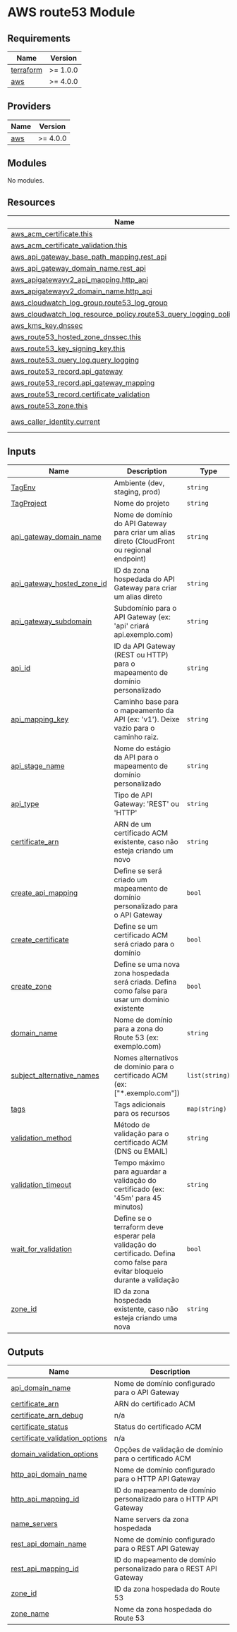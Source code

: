 # AWS route53 Module

## Requirements

| Name | Version |
|------|---------|
| <a name="requirement_terraform"></a> [terraform](#requirement\_terraform) | >= 1.0.0 |
| <a name="requirement_aws"></a> [aws](#requirement\_aws) | >= 4.0.0 |

## Providers

| Name | Version |
|------|---------|
| <a name="provider_aws"></a> [aws](#provider\_aws) | >= 4.0.0 |

## Modules

No modules.

## Resources

| Name | Type |
|------|------|
| [aws_acm_certificate.this](https://registry.terraform.io/providers/hashicorp/aws/latest/docs/resources/acm_certificate) | resource |
| [aws_acm_certificate_validation.this](https://registry.terraform.io/providers/hashicorp/aws/latest/docs/resources/acm_certificate_validation) | resource |
| [aws_api_gateway_base_path_mapping.rest_api](https://registry.terraform.io/providers/hashicorp/aws/latest/docs/resources/api_gateway_base_path_mapping) | resource |
| [aws_api_gateway_domain_name.rest_api](https://registry.terraform.io/providers/hashicorp/aws/latest/docs/resources/api_gateway_domain_name) | resource |
| [aws_apigatewayv2_api_mapping.http_api](https://registry.terraform.io/providers/hashicorp/aws/latest/docs/resources/apigatewayv2_api_mapping) | resource |
| [aws_apigatewayv2_domain_name.http_api](https://registry.terraform.io/providers/hashicorp/aws/latest/docs/resources/apigatewayv2_domain_name) | resource |
| [aws_cloudwatch_log_group.route53_log_group](https://registry.terraform.io/providers/hashicorp/aws/latest/docs/resources/cloudwatch_log_group) | resource |
| [aws_cloudwatch_log_resource_policy.route53_query_logging_policy](https://registry.terraform.io/providers/hashicorp/aws/latest/docs/resources/cloudwatch_log_resource_policy) | resource |
| [aws_kms_key.dnssec](https://registry.terraform.io/providers/hashicorp/aws/latest/docs/resources/kms_key) | resource |
| [aws_route53_hosted_zone_dnssec.this](https://registry.terraform.io/providers/hashicorp/aws/latest/docs/resources/route53_hosted_zone_dnssec) | resource |
| [aws_route53_key_signing_key.this](https://registry.terraform.io/providers/hashicorp/aws/latest/docs/resources/route53_key_signing_key) | resource |
| [aws_route53_query_log.query_logging](https://registry.terraform.io/providers/hashicorp/aws/latest/docs/resources/route53_query_log) | resource |
| [aws_route53_record.api_gateway](https://registry.terraform.io/providers/hashicorp/aws/latest/docs/resources/route53_record) | resource |
| [aws_route53_record.api_gateway_mapping](https://registry.terraform.io/providers/hashicorp/aws/latest/docs/resources/route53_record) | resource |
| [aws_route53_record.certificate_validation](https://registry.terraform.io/providers/hashicorp/aws/latest/docs/resources/route53_record) | resource |
| [aws_route53_zone.this](https://registry.terraform.io/providers/hashicorp/aws/latest/docs/resources/route53_zone) | resource |
| [aws_caller_identity.current](https://registry.terraform.io/providers/hashicorp/aws/latest/docs/data-sources/caller_identity) | data source |

## Inputs

| Name | Description | Type | Default | Required |
|------|-------------|------|---------|:--------:|
| <a name="input_TagEnv"></a> [TagEnv](#input\_TagEnv) | Ambiente (dev, staging, prod) | `string` | n/a | yes |
| <a name="input_TagProject"></a> [TagProject](#input\_TagProject) | Nome do projeto | `string` | n/a | yes |
| <a name="input_api_gateway_domain_name"></a> [api\_gateway\_domain\_name](#input\_api\_gateway\_domain\_name) | Nome de domínio do API Gateway para criar um alias direto (CloudFront ou regional endpoint) | `string` | `""` | no |
| <a name="input_api_gateway_hosted_zone_id"></a> [api\_gateway\_hosted\_zone\_id](#input\_api\_gateway\_hosted\_zone\_id) | ID da zona hospedada do API Gateway para criar um alias direto | `string` | `""` | no |
| <a name="input_api_gateway_subdomain"></a> [api\_gateway\_subdomain](#input\_api\_gateway\_subdomain) | Subdomínio para o API Gateway (ex: 'api' criará api.exemplo.com) | `string` | `"api"` | no |
| <a name="input_api_id"></a> [api\_id](#input\_api\_id) | ID da API Gateway (REST ou HTTP) para o mapeamento de domínio personalizado | `string` | `""` | no |
| <a name="input_api_mapping_key"></a> [api\_mapping\_key](#input\_api\_mapping\_key) | Caminho base para o mapeamento da API (ex: 'v1'). Deixe vazio para o caminho raiz. | `string` | `""` | no |
| <a name="input_api_stage_name"></a> [api\_stage\_name](#input\_api\_stage\_name) | Nome do estágio da API para o mapeamento de domínio personalizado | `string` | `""` | no |
| <a name="input_api_type"></a> [api\_type](#input\_api\_type) | Tipo de API Gateway: 'REST' ou 'HTTP' | `string` | `"REST"` | no |
| <a name="input_certificate_arn"></a> [certificate\_arn](#input\_certificate\_arn) | ARN de um certificado ACM existente, caso não esteja criando um novo | `string` | `""` | no |
| <a name="input_create_api_mapping"></a> [create\_api\_mapping](#input\_create\_api\_mapping) | Define se será criado um mapeamento de domínio personalizado para o API Gateway | `bool` | `false` | no |
| <a name="input_create_certificate"></a> [create\_certificate](#input\_create\_certificate) | Define se um certificado ACM será criado para o domínio | `bool` | `true` | no |
| <a name="input_create_zone"></a> [create\_zone](#input\_create\_zone) | Define se uma nova zona hospedada será criada. Defina como false para usar um domínio existente | `bool` | `false` | no |
| <a name="input_domain_name"></a> [domain\_name](#input\_domain\_name) | Nome de domínio para a zona do Route 53 (ex: exemplo.com) | `string` | n/a | yes |
| <a name="input_subject_alternative_names"></a> [subject\_alternative\_names](#input\_subject\_alternative\_names) | Nomes alternativos de domínio para o certificado ACM (ex: ["*.exemplo.com"]) | `list(string)` | `[]` | no |
| <a name="input_tags"></a> [tags](#input\_tags) | Tags adicionais para os recursos | `map(string)` | `{}` | no |
| <a name="input_validation_method"></a> [validation\_method](#input\_validation\_method) | Método de validação para o certificado ACM (DNS ou EMAIL) | `string` | `"DNS"` | no |
| <a name="input_validation_timeout"></a> [validation\_timeout](#input\_validation\_timeout) | Tempo máximo para aguardar a validação do certificado (ex: '45m' para 45 minutos) | `string` | `"45m"` | no |
| <a name="input_wait_for_validation"></a> [wait\_for\_validation](#input\_wait\_for\_validation) | Define se o terraform deve esperar pela validação do certificado. Defina como false para evitar bloqueio durante a validação | `bool` | `false` | no |
| <a name="input_zone_id"></a> [zone\_id](#input\_zone\_id) | ID da zona hospedada existente, caso não esteja criando uma nova | `string` | `""` | no |

## Outputs

| Name | Description |
|------|-------------|
| <a name="output_api_domain_name"></a> [api\_domain\_name](#output\_api\_domain\_name) | Nome de domínio configurado para o API Gateway |
| <a name="output_certificate_arn"></a> [certificate\_arn](#output\_certificate\_arn) | ARN do certificado ACM |
| <a name="output_certificate_arn_debug"></a> [certificate\_arn\_debug](#output\_certificate\_arn\_debug) | n/a |
| <a name="output_certificate_status"></a> [certificate\_status](#output\_certificate\_status) | Status do certificado ACM |
| <a name="output_certificate_validation_options"></a> [certificate\_validation\_options](#output\_certificate\_validation\_options) | n/a |
| <a name="output_domain_validation_options"></a> [domain\_validation\_options](#output\_domain\_validation\_options) | Opções de validação de domínio para o certificado ACM |
| <a name="output_http_api_domain_name"></a> [http\_api\_domain\_name](#output\_http\_api\_domain\_name) | Nome de domínio configurado para o HTTP API Gateway |
| <a name="output_http_api_mapping_id"></a> [http\_api\_mapping\_id](#output\_http\_api\_mapping\_id) | ID do mapeamento de domínio personalizado para o HTTP API Gateway |
| <a name="output_name_servers"></a> [name\_servers](#output\_name\_servers) | Name servers da zona hospedada |
| <a name="output_rest_api_domain_name"></a> [rest\_api\_domain\_name](#output\_rest\_api\_domain\_name) | Nome de domínio configurado para o REST API Gateway |
| <a name="output_rest_api_mapping_id"></a> [rest\_api\_mapping\_id](#output\_rest\_api\_mapping\_id) | ID do mapeamento de domínio personalizado para o REST API Gateway |
| <a name="output_zone_id"></a> [zone\_id](#output\_zone\_id) | ID da zona hospedada do Route 53 |
| <a name="output_zone_name"></a> [zone\_name](#output\_zone\_name) | Nome da zona hospedada do Route 53 |
